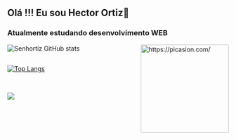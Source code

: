 ## Olá !!! Eu sou Hector Ortiz👋

### Atualmente estudando desenvolvimento WEB

![Senhortiz GitHub stats](https://github-readme-stats.vercel.app/api?username=Senhortiz&show_icons=true&theme=radical)
<img align="right" src="https://i.picasion.com/pic92/44d105dcc783f091b4593c1522436fc3.gif" width="200" height="200" border="0" alt="https://picasion.com/" /></a><br /><a href="https://picasion.com/">
##

[![Top Langs](https://github-readme-stats.vercel.app/api/top-langs/?username=Senhortiz&hide=javascript,html)](https://github.com/Senhortiz/github-readme-stats)

##

<div style ="display: inline_block"><br>
  <a href="https://www.linkedin.com/in/hectorluizortiz/" target="_blank"><img src="https://img.shields.io/badge/LinkedIn-0077B5?style=for-the-badge&logo=linkedin&logoColor=white" target="_blank"></a>
</div>
